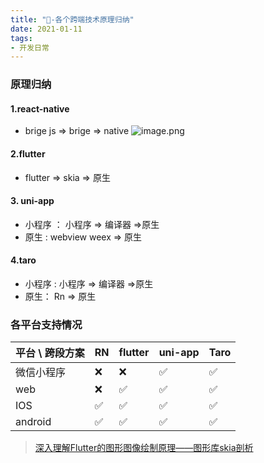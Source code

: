 ```yaml
---
title: "🎥-各个跨端技术原理归纳"
date: 2021-01-11
tags: 
- 开发日常
---
```


### 原理归纳
#### 1.react-native
  - brige js => brige => native
![image.png](https://upload-images.jianshu.io/upload_images/15312191-10dbbf940db1a777.png?imageMogr2/auto-orient/strip%7CimageView2/2/w/1240)
#### 2.flutter 
  - flutter => skia => 原生
#### 3. uni-app 
  - 小程序 ： 小程序 => 编译器 =>原生
  - 原生 : webview weex => 原生
#### 4.taro
  - 小程序 : 小程序 => 编译器 =>原生
  - 原生：  Rn => 原生
### 各平台支持情况
| 平台 \ 跨段方案 | RN | flutter | uni-app| Taro|
| --- | --- |--- | --- | --
|微信小程序| ❌ | ❌| ✅| ✅|
|web| ❌ | ✅| ✅ | ✅|
|IOS| ✅| ✅| ✅ | ✅|
|android| ✅ | ✅| ✅ | ✅|
> [深入理解Flutter的图形图像绘制原理——图形库skia剖析](https://segmentfault.com/a/1190000038827450)
